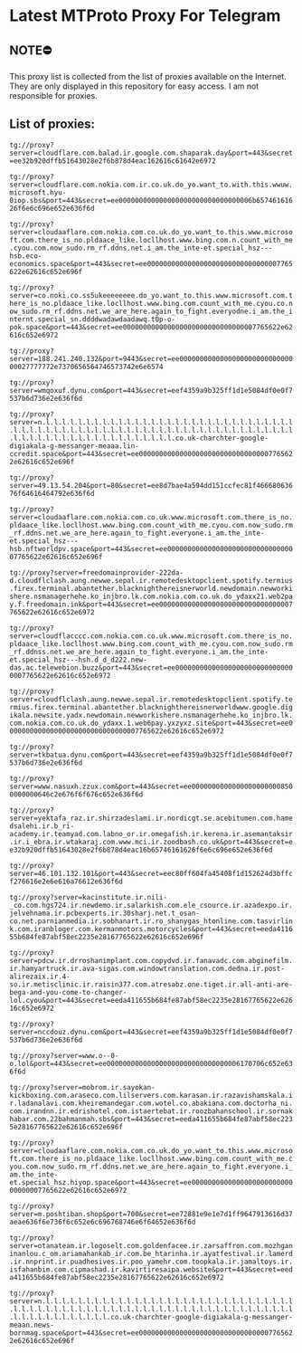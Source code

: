 # Latest MTProto Proxy For Telegram

## NOTE⛔

This proxy list is collected from the list of proxies available on the Internet. They are only displayed in this repository for easy access. I am not responsible for proxies.

## List of proxies:

`tg://proxy?server=cloudflare.com.balad.ir.google.com.shaparak.day&port=443&secret=ee32b920dffb51643028e2f6b878d4eac162616c61642e6972`

`tg://proxy?server=cloudflare.com.nokia.com.ir.co.uk.do_yo.want_to.with.this.wwuw.microsoft.hyu-0iop.sbs&port=443&secret=ee000000000000000000000000000000006b65746161626f6e6c696e652e636f6d`

`tg://proxy?server=cloudaaflare.com.nokia.com.co.uk.do_yo.want_to.this.www.microsoft.com.there_is_no.pldaace_like.locllhost.www.bing.com.n.count_with_me.cyou.com.now_sudo.rm_rf.ddns.net.i_am.the_inte-et.special_hsz---hsb.eco-economics.space&port=443&secret=ee000000000000000000000000000000007765622e62616c652e696f`

`tg://proxy?server=co.noki.co.ss5ukeeeeeeee.do_yo.want_to.this.www.microsoft.com.there_is_no.pldaace_like.locllhost.www.bing.com.count_with_me.cyou.co.now_sudo.rm_rf.ddns.net.we_are_here.again_to_fight.everyodne.i_am.the_internt.special_sn.ddddwadawdaadawq.t0p-o-pok.space&port=443&secret=ee000000000000000000000000000000007765622e62616c652e6972`

`tg://proxy?server=188.241.240.132&port=9443&secret=ee000000000000000000000000000000027777772e7370656564746573742e6e6574`

`tg://proxy?server=wmqoxuf.dynu.com&port=443&secret=eef4359a9b325ff1d1e5084df0e0f7537b6d736e2e636f6d`

`tg://proxy?server=n.l.l.l.l.l.l.l.l.l.l.l.l.l.l.l.l.l.l.l.l.l.l.l.l.l.l.l.l.l.l.l.l.l.l.l.l.l.l.l.l.l.l.l.l.l.l.l.l.l.l.l.l.l.l.l.l.l.l.l.l.l.l.l.l.l.l.l.l.l.l.l.l.l.l.l.l.l.l.l.l.l.l.l.l.l.l.co.uk-charchter-google-digiakala-g-messanger-meaaa.lin-ccredit.space&port=443&secret=ee000000000000000000000000000000007765622e62616c652e696f`

`tg://proxy?server=49.13.54.204&port=80&secret=ee8d7bae4a594dd151ccfec81f46668063676f64616464792e636f6d`

`tg://proxy?server=cloudaaflare.com.nokia.com.co.uk.www.microsoft.com.there_is_no.pldaace_like.locllhost.www.bing.com.count_with_me.cyou.com.now_sudo.rm_rf.ddns.net.we_are_here.again_to_fight.everyone.i_am.the_inte-et.special_hsz---hsb.nftworldpv.space&port=443&secret=ee000000000000000000000000000000007765622e62616c652e696f`

`tg://proxy?server=freedomainprovider-222da-d.cloudflclash.aung.newwe.sepal.ir.remotedesktopclient.spotify.termius.firex.terminal.abantether.blacknighthereisnerworld.newdomain.newworkishere.nsmanagerhehe.ko_injbro.lk.com.nokia.com.co.uk.do_ydaxx21.web2pay.f.freedomain.ink&port=443&secret=ee000000000000000000000000000000007765622e62616c652e6972`

`tg://proxy?server=cloudflacccc.com.nokia.com.co.uk.www.microsoft.com.there_is_no.pldaace_like.locllhost.www.bing.com.count_with_me.cyou.com.now_sudo.rm_rf.ddnss.net.we_are_here.again_to_fight.everyone.i_am.the_inte-et.special_hsz---hsh.d_d_d222.new-das.ac.telewebion.buzz&port=443&secret=ee000000000000000000000000000000007765622e62616c652e6972`

`tg://proxy?server=cloudflclash.aung.newwe.sepal.ir.remotedesktopclient.spotify.termius.firex.terminal.abantether.blacknighthereisnerworldwww.google.digikala.newsite.yadx.newdomain.newworkishere.nsmanagerhehe.ko_injbro.lk.com.nokia.com.co.uk.do_ydaxx.1.web6pay.yxzyxz.site&port=443&secret=ee000000000000000000000000000000007765622e62616c652e6972`

`tg://proxy?server=tkbatua.dynu.com&port=443&secret=eef4359a9b325ff1d1e5084df0e0f7537b6d736e2e636f6d`

`tg://proxy?server=www.nasuxh.zzux.com&port=443&secret=ee00000000000000000000008500000000646c2e676f6f676c652e636f6d`

`tg://proxy?server=yektafa_raz.ir.shirzadeslami.ir.nordicgt.se.acebitumen.com.hamedsalehi.ir.b_ri-academy.ir.teamyad.com.labno_or.ir.omegafish.ir.kerena.ir.asemantaksir.ir.i_ebra.ir.wtakaraj.com.www.mci.ir.zoodbash.co.uk&port=443&secret=ee32b920dffb51643028e2f6b878d4eac16b65746161626f6e6c696e652e636f6d`

`tg://proxy?server=46.101.132.101&port=443&secret=eec80ff604fa45408f1d152624d3bffcf276616e2e6e616a76612e636f6d`

`tg://proxy?server=kacinstitute.ir.nili-_co.com.hgs724.ir.newdemo.ir.salarkish.com.ele_csource.ir.azadexpo.ir.jelvehnama.ir.pcbexperts.ir.30sharj.net.t_osan-co.net.parnianmedia.ir.sobhanart.ir.ro_shanygas_htonline.com.tasvirlink.com.iranbloger.com.kermanmotors.motorcycles&port=443&secret=eeda411655b684fe87abf58ec2235e28167765622e62616c652e696f`

`tg://proxy?server=pdcw.ir.drroshanimplant.com.copydvd.ir.fanavadc.com.abginefilm.ir.hamyartruck.ir.ava-sigas.com.windowtranslation.com.dedna.ir.post-alirezaix.ir.4-so.ir.metisclinic.ir.raisin377.com.atresabz.one.tiget.ir.all-anti-are-bega-and-you-come-to-changer-lol.cyou&port=443&secret=eeda411655b684fe87abf58ec2235e28167765622e62616c652e6972`

`tg://proxy?server=nccdouz.dynu.com&port=443&secret=eef4359a9b325ff1d1e5084df0e0f7537b6d736e2e636f6d`

`tg://proxy?server=www.o--0-o.lol&port=443&secret=ee000000000000000000000000000000006170706c652e636f6d`

`tg://proxy?server=mobrom.ir.sayokan-kickboxing.com.araseco.com.lilservers.com.karasan.ir.razavishamskala.ir.ladanalavi.com.kheiremandegar.com.wotel.co.abakiana.com.doctorha_ni.com.irandnn.ir.edrishotel.com.istaertebat.ir.roozbahanschool.ir.sornakhabar.com.22bahmanmah.sbs&port=443&secret=eeda411655b684fe87abf58ec2235e28167765622e62616c652e696f`

`tg://proxy?server=cloudaaflare.com.nokia.com.co.uk.do_yo.want_to.this.www.microsoft.com.there_is_no.pldaace_like.locllhost.www.bing.com.count_with_me.cyou.com.now_sudo.rm_rf.ddns.net.we_are_here.again_to_fight.everyone.i_am.the_inte-et.special_hsz.hiyop.space&port=443&secret=ee000000000000000000000000000000007765622e62616c652e6972`

`tg://proxy?server=m.poshtiban.shop&port=700&secret=ee72881e9e1e7d1ff9647913616d37aeae636f6e736f6c652e6c696768746e6f64652e636f6d`

`tg://proxy?server=otanateam.ir.logoselt.com.goldenfacee.ir.zarsaffron.com.mozhganinanlou.c_om.ariamahankab_ir.com.be_htarinha.ir.ayatfestival.ir.lamerd.ir.nnprint.ir.puadhesives.ir.poo_yamehr.com.toopkala.ir.jamaltoys.ir.isfahanbim.com.cipmashad.ir.kavirtiresaipa.website&port=443&secret=eeda411655b684fe87abf58ec2235e28167765622e62616c652e6972`

`tg://proxy?server=n.l.l.l.l.l.l.l.l.l.l.l.l.l.l.l.l.l.l.l.l.l.l.l.l.l.l.l.l.l.l.l.l.l.l.l.l.l.l.l.l.l.l.l.l.l.l.l.l.l.l.l.l.l.l.l.l.l.l.l.l.l.l.l.l.l.l.l.l.l.l.l.l.l.l.l.l.l.l.co.uk-charchter-google-digiakala-g-messanger-meaan.news-bornmag.space&port=443&secret=ee000000000000000000000000000000007765622e62616c652e696f`

